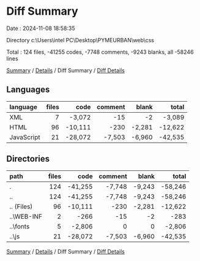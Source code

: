 # Diff Summary

Date : 2024-11-08 18:58:35

Directory c:\\Users\\intel PC\\Desktop\\PYMEURBAN\\web\\css

Total : 124 files,  -41255 codes, -7748 comments, -9243 blanks, all -58246 lines

[Summary](results.md) / [Details](details.md) / Diff Summary / [Diff Details](diff-details.md)

## Languages
| language | files | code | comment | blank | total |
| :--- | ---: | ---: | ---: | ---: | ---: |
| XML | 7 | -3,072 | -15 | -2 | -3,089 |
| HTML | 96 | -10,111 | -230 | -2,281 | -12,622 |
| JavaScript | 21 | -28,072 | -7,503 | -6,960 | -42,535 |

## Directories
| path | files | code | comment | blank | total |
| :--- | ---: | ---: | ---: | ---: | ---: |
| . | 124 | -41,255 | -7,748 | -9,243 | -58,246 |
| .. | 124 | -41,255 | -7,748 | -9,243 | -58,246 |
| .. (Files) | 96 | -10,111 | -230 | -2,281 | -12,622 |
| ..\\WEB-INF | 2 | -266 | -15 | -2 | -283 |
| ..\\fonts | 5 | -2,806 | 0 | 0 | -2,806 |
| ..\\js | 21 | -28,072 | -7,503 | -6,960 | -42,535 |

[Summary](results.md) / [Details](details.md) / Diff Summary / [Diff Details](diff-details.md)